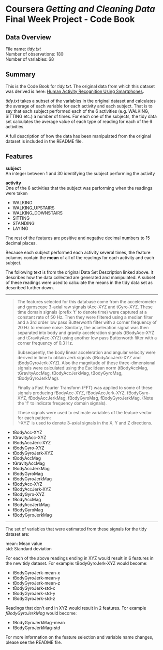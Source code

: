 # Coursera *Getting and Cleaning Data* Final Week Project - Code Book

## Data Overview
File name: *tidy.txt*  
Number of observations: 180  
Number of variables: 68

## Summary
This is the Code Book for *tidy.txt*. The original data from which this dataset was derived is here: [Human Activity Recognition Using Smartphones](http://archive.ics.uci.edu/ml/datasets/Human+Activity+Recognition+Using+Smartphones).

*tidy.txt* takes a subset of the variables in the original dataset and calculates the average of each variable for each activity and each subject. That is to say that each subject performed each of the 6 activities (e.g. WALKING, SITTING etc.) a number of times. For each one of the subjects, the tidy data set calculates the average value of each type of reading for each of the 6 activities.

A full description of how the data has been manipulated from the original dataset is included in the README file.

## Features

**subject**  
 An integer between 1 and 30 identifying the subject performing the activity  

**activity**  
 One of the 6 activities that the subject was performing when the readings were taken
* WALKING
* WALKING_UPSTAIRS
* WALKING_DOWNSTAIRS
* SITTING
* STANDING
* LAYING


The rest of the features are positive and negative decimal numbers to 15 decimal places.

Because each subject performed each activity several times, the feature columns contain the **mean** of all of the readings for each activity and each subject.

The following text is from the original Data Set Description linked above. It describes how the data collected are generated and manipulated. A subset of these readings were used to calculate the means in the tidy data set as described further down.

----------------

>The features selected for this database come from the accelerometer and gyroscope 3-axial raw signals tAcc-XYZ and tGyro-XYZ. These time domain signals (prefix 't' to denote time) were captured at a constant rate of 50 Hz. Then they were filtered using a median filter and a 3rd order low pass Butterworth filter with a corner frequency of 20 Hz to remove noise. Similarly, the acceleration signal was then separated into body and gravity acceleration signals (tBodyAcc-XYZ and tGravityAcc-XYZ) using another low pass Butterworth filter with a corner frequency of 0.3 Hz. 
>
>Subsequently, the body linear acceleration and angular velocity were derived in time to obtain Jerk signals (tBodyAccJerk-XYZ and tBodyGyroJerk-XYZ). Also the magnitude of these three-dimensional signals were calculated using the Euclidean norm (tBodyAccMag, tGravityAccMag, tBodyAccJerkMag, tBodyGyroMag, tBodyGyroJerkMag). 
>
>Finally a Fast Fourier Transform (FFT) was applied to some of these signals producing fBodyAcc-XYZ, fBodyAccJerk-XYZ, fBodyGyro-XYZ, fBodyAccJerkMag, fBodyGyroMag, fBodyGyroJerkMag. (Note the 'f' to indicate frequency domain signals). 
>
>These signals were used to estimate variables of the feature vector for each pattern:  
'-XYZ' is used to denote 3-axial signals in the X, Y and Z directions.
>
* tBodyAcc-XYZ
* tGravityAcc-XYZ
* tBodyAccJerk-XYZ
* tBodyGyro-XYZ
* tBodyGyroJerk-XYZ
* tBodyAccMag
* tGravityAccMag
* tBodyAccJerkMag
* tBodyGyroMag
* tBodyGyroJerkMag
* fBodyAcc-XYZ
* fBodyAccJerk-XYZ
* fBodyGyro-XYZ
* fBodyAccMag
* fBodyAccJerkMag
* fBodyGyroMag
* fBodyGyroJerkMag

-----------------

The set of variables that were estimated from these signals for the tidy dataset are: 

mean: Mean value  
std: Standard deviation  

For each of the above readings ending in XYZ would result in 6 features in the new tidy dataset. For example:
tBodyGyroJerk-XYZ would become:
* tBodyGyroJerk-mean-x
* tBodyGyroJerk-mean-y
* tBodyGyroJerk-mean-z
* tBodyGyroJerk-std-x
* tBodyGyroJerk-std-y
* tBodyGyroJerk-std-z

Readings that don't end in XYZ would result in 2 features. 
For example *fBodyGyroJerkMag* would become:
* fBodyGyroJerkMag-mean
* fBodyGyroJerkMag-std

For more information on the feature selection and variable name changes, please see the README file.
